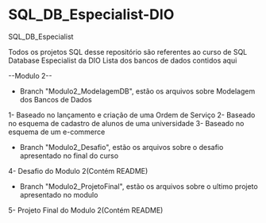 # SQL_DB_Especialist-DIO
SQL_DB_Especialist

Todos os projetos SQL desse repositório são referentes ao curso de SQL Database Especialist da DIO
Lista dos bancos de dados contidos aqui

--Modulo 2--
- Branch "Modulo2_ModelagemDB", estão os arquivos sobre Modelagem dos Bancos de Dados

1- Baseado no lançamento e criação de uma Ordem de Serviço
2- Baseado no esquema de cadastro de alunos de uma universidade
3- Baseado no esquema de um e-commerce

- Branch "Modulo2_Desafio", estão os arquivos sobre o desafio apresentado no final do curso

4- Desafio do Modulo 2(Contém README)

- Branch "Modulo2_ProjetoFinal", estão os arquivos sobre o ultimo projeto apresentado no modulo

5- Projeto Final do Modulo 2(Contém README)
